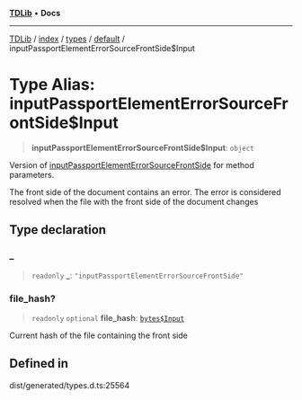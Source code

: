 [**TDLib**](../../../../../../README.md) • **Docs**

***

[TDLib](../../../../../../modules.md) / [index](../../../../../README.md) / [types](../../../README.md) / [default](../README.md) / inputPassportElementErrorSourceFrontSide$Input

# Type Alias: inputPassportElementErrorSourceFrontSide$Input

> **inputPassportElementErrorSourceFrontSide$Input**: `object`

Version of [inputPassportElementErrorSourceFrontSide](inputPassportElementErrorSourceFrontSide.md) for method parameters.

The front side of the document contains an error. The error is considered resolved when the file with the front side of the document changes

## Type declaration

### \_

> `readonly` **\_**: `"inputPassportElementErrorSourceFrontSide"`

### file\_hash?

> `readonly` `optional` **file\_hash**: [`bytes$Input`](bytes$Input-1.md)

Current hash of the file containing the front side

## Defined in

dist/generated/types.d.ts:25564
